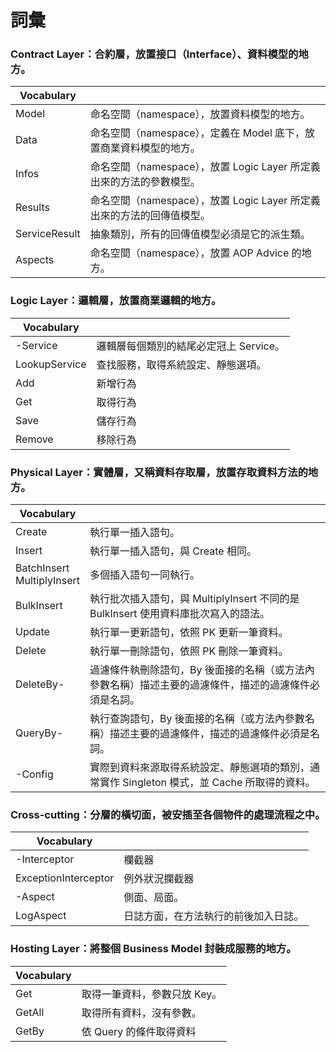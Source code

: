 # 詞彙

### Contract Layer：合約層，放置接口（Interface）、資料模型的地方。

| Vocabulary    |                                                                        |
|---------------|------------------------------------------------------------------------|
| Model         | 命名空間（namespace），放置資料模型的地方。                            |
| Data          | 命名空間（namespace），定義在 Model 底下，放置商業資料模型的地方。     |
| Infos         | 命名空間（namespace），放置 Logic Layer 所定義出來的方法的參數模型。   |
| Results       | 命名空間（namespace），放置 Logic Layer 所定義出來的方法的回傳值模型。 |
| ServiceResult | 抽象類別，所有的回傳值模型必須是它的派生類。                           |
| Aspects       | 命名空間（namespace），放置 AOP Advice 的地方。                        |

### Logic Layer：邏輯層，放置商業邏輯的地方。

| Vocabulary    |                                        |
|---------------|----------------------------------------|
| -Service      | 邏輯層每個類別的結尾必定冠上 Service。 |
| LookupService | 查找服務，取得系統設定、靜態選項。     |
| Add           | 新增行為                               |
| Get           | 取得行為                               |
| Save          | 儲存行為                               |
| Remove        | 移除行為                               |

### Physical Layer：實體層，又稱資料存取層，放置存取資料方法的地方。

| Vocabulary                      |                                                                                                       |
|---------------------------------|-------------------------------------------------------------------------------------------------------|
| Create                          | 執行單一插入語句。                                                                                    |
| Insert                          | 執行單一插入語句，與 Create 相同。                                                                    |
| BatchInsert<br />MultiplyInsert | 多個插入語句一同執行。                                                                                |
| BulkInsert                      | 執行批次插入語句，與 MultiplyInsert 不同的是 BulkInsert 使用資料庫批次寫入的語法。                    |
| Update                          | 執行單一更新語句，依照 PK 更新一筆資料。                                                              |
| Delete                          | 執行單一刪除語句，依照 PK 刪除一筆資料。                                                              |
| DeleteBy-                       | 過濾條件執刪除語句，By 後面接的名稱（或方法內參數名稱）描述主要的過濾條件，描述的過濾條件必須是名詞。 |
| QueryBy-                        | 執行查詢語句，By 後面接的名稱（或方法內參數名稱）描述主要的過濾條件，描述的過濾條件必須是名詞。       |
| -Config                         | 實際到資料來源取得系統設定、靜態選項的類別，通常實作 Singleton 模式，並 Cache 所取得的資料。          |

### Cross-cutting：分層的橫切面，被安插至各個物件的處理流程之中。

| Vocabulary           |                                      |
|----------------------|--------------------------------------|
| -Interceptor         | 欄截器                               |
| ExceptionInterceptor | 例外狀況攔截器                       |
| -Aspect              | 側面、局面。                         |
| LogAspect            | 日誌方面，在方法執行的前後加入日誌。 |

### Hosting Layer：將整個 Business Model 封裝成服務的地方。

| Vocabulary |                              |
|------------|------------------------------|
| Get        | 取得一筆資料，參數只放 Key。 |
| GetAll     | 取得所有資料，沒有參數。     |
| GetBy      | 依 Query 的條件取得資料      |
